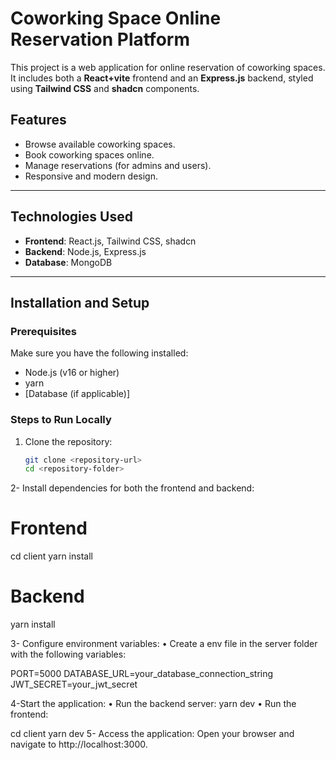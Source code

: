 # Coworking Space Online Reservation Platform

This project is a web application for online reservation of coworking spaces. It includes both a **React+vite** frontend and an **Express.js** backend, styled using **Tailwind CSS** and **shadcn** components.

## Features
- Browse available coworking spaces.
- Book coworking spaces online.
- Manage reservations (for admins and users).
- Responsive and modern design.

---

## Technologies Used
- **Frontend**: React.js, Tailwind CSS, shadcn
- **Backend**: Node.js, Express.js
- **Database**:  MongoDB
---

## Installation and Setup

### Prerequisites
Make sure you have the following installed:
- Node.js (v16 or higher)
- yarn
- [Database (if applicable)]

### Steps to Run Locally

1. Clone the repository:
   ```bash
   git clone <repository-url>
   cd <repository-folder>


2- Install dependencies for both the frontend and backend:
# Frontend
cd client
yarn install

# Backend
yarn install

3- Configure environment variables:
•	Create a env file in the server folder with the following variables:

PORT=5000
DATABASE_URL=your_database_connection_string
JWT_SECRET=your_jwt_secret

4-Start the application:
•	Run the backend server:
                       yarn dev
•	Run the frontend:

cd  client
yarn dev
5- Access the application: Open your browser and navigate to http://localhost:3000.

